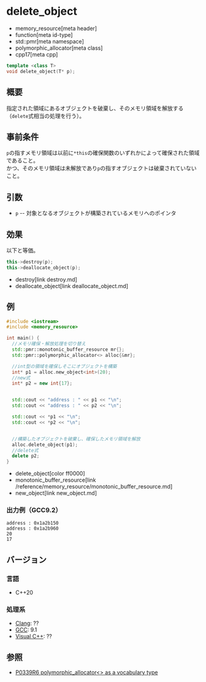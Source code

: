# delete_object
* memory_resource[meta header]
* function[meta id-type]
* std::pmr[meta namespace]
* polymorphic_allocator[meta class]
* cpp17[meta cpp]

```cpp
template <class T>
void delete_object(T* p);
```

## 概要

指定された領域にあるオブジェクトを破棄し、そのメモリ領域を解放する（`delete`式相当の処理を行う）。

## 事前条件

`p`の指すメモリ領域は以前に`*this`の確保関数のいずれかによって確保された領域であること。  
かつ、そのメモリ領域は未解放であり`p`の指すオブジェクトは破棄されていないこと。

## 引数

- `p` -- 対象となるオブジェクトが構築されているメモリへのポインタ


## 効果

以下と等価。

```cpp
this->destroy(p);
this->deallocate_object(p);
```
* destroy[link destroy.md]
* deallocate_object[link deallocate_object.md]

## 例
```cpp example
#include <iostream>
#include <memory_resource>

int main() {
  //メモリ確保・解放処理を切り替え
  std::pmr::monotonic_buffer_resource mr{};
  std::pmr::polymorphic_allocator<> alloc{&mr};

  //int型の領域を確保しそこにオブジェクトを構築
  int* p1 = alloc.new_object<int>(20);
  //new式
  int* p2 = new int{17};


  std::cout << "address : " << p1 << "\n";
  std::cout << "address : " << p2 << "\n";

  std::cout << *p1 << "\n";
  std::cout << *p2 << "\n";


  //構築したオブジェクトを破棄し、確保したメモリ領域を解放
  alloc.delete_object(p1);
  //delete式
  delete p2;
}
```
* delete_object[color ff0000]
* monotonic_buffer_resource[link /reference/memory_resource/monotonic_buffer_resource.md]
* new_object[link new_object.md]

### 出力例（GCC9.2）
```
address : 0x1a2b150
address : 0x1a2b960
20
17
```

## バージョン
### 言語
- C++20

### 処理系
- [Clang](/implementation.md#clang): ??
- [GCC](/implementation.md#gcc): 9.1
- [Visual C++](/implementation.md#visual_cpp): ??

## 参照
- [P0339R6 polymorphic_allocator<> as a vocabulary type](http://www.open-std.org/jtc1/sc22/wg21/docs/papers/2019/p0339r6.pdf) 
